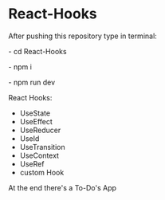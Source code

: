 # React-Hooks

After pushing this repository type in terminal:
<p>- cd React-Hooks</p>
<p>- npm i</p>
<p>- npm run dev </p>

React Hooks:
  - UseState
  - UseEffect
  - UseReducer
  - UseId
  - UseTransition
  - UseContext
  - UseRef
  - custom Hook

At the end there's a To-Do's App
